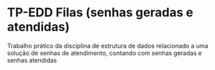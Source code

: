 # TP-EDD Filas (senhas geradas e atendidas)
Trabalho prático da disciplina de estrutura de dados relacionado a uma solução de senhas de atendimento, contando com senhas geradas e senhas atendidas

